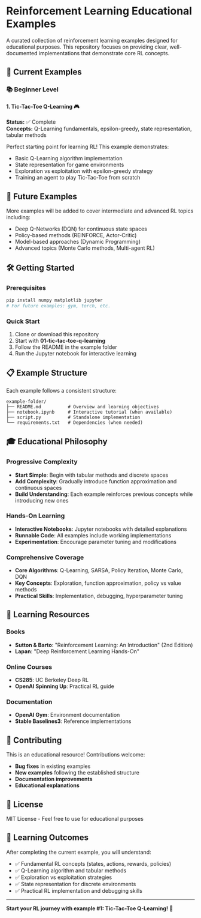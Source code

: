 # Reinforcement Learning Educational Examples

A curated collection of reinforcement learning examples designed for educational purposes. This repository focuses on providing clear, well-documented implementations that demonstrate core RL concepts.

## 🎯 Current Examples

### 📚 Beginner Level

#### 1. **Tic-Tac-Toe Q-Learning** 🎮
**Status:** ✅ Complete  
**Concepts:** Q-Learning fundamentals, epsilon-greedy, state representation, tabular methods

Perfect starting point for learning RL! This example demonstrates:
- Basic Q-Learning algorithm implementation
- State representation for game environments
- Exploration vs exploitation with epsilon-greedy strategy
- Training an agent to play Tic-Tac-Toe from scratch

## 🚀 Future Examples

More examples will be added to cover intermediate and advanced RL topics including:
- Deep Q-Networks (DQN) for continuous state spaces
- Policy-based methods (REINFORCE, Actor-Critic)
- Model-based approaches (Dynamic Programming)
- Advanced topics (Monte Carlo methods, Multi-agent RL)

## 🛠️ Getting Started

### Prerequisites
```bash
pip install numpy matplotlib jupyter
# For future examples: gym, torch, etc.
```

### Quick Start
1. Clone or download this repository
2. Start with **01-tic-tac-toe-q-learning**
3. Follow the README in the example folder
4. Run the Jupyter notebook for interactive learning

## 📋 Example Structure

Each example follows a consistent structure:
```
example-folder/
├── README.md          # Overview and learning objectives
├── notebook.ipynb     # Interactive tutorial (when available)
├── script.py          # Standalone implementation
└── requirements.txt   # Dependencies (when needed)
```

## 🎓 Educational Philosophy

### Progressive Complexity
- **Start Simple**: Begin with tabular methods and discrete spaces
- **Add Complexity**: Gradually introduce function approximation and continuous spaces
- **Build Understanding**: Each example reinforces previous concepts while introducing new ones

### Hands-On Learning
- **Interactive Notebooks**: Jupyter notebooks with detailed explanations
- **Runnable Code**: All examples include working implementations
- **Experimentation**: Encourage parameter tuning and modifications

### Comprehensive Coverage
- **Core Algorithms**: Q-Learning, SARSA, Policy Iteration, Monte Carlo, DQN
- **Key Concepts**: Exploration, function approximation, policy vs value methods
- **Practical Skills**: Implementation, debugging, hyperparameter tuning

## 🔗 Learning Resources

### Books
- **Sutton & Barto**: "Reinforcement Learning: An Introduction" (2nd Edition)
- **Lapan**: "Deep Reinforcement Learning Hands-On"

### Online Courses
- **CS285**: UC Berkeley Deep RL
- **OpenAI Spinning Up**: Practical RL guide

### Documentation
- **OpenAI Gym**: Environment documentation
- **Stable Baselines3**: Reference implementations

## 🤝 Contributing

This is an educational resource! Contributions welcome:
- **Bug fixes** in existing examples
- **New examples** following the established structure
- **Documentation improvements**
- **Educational explanations**

## 📄 License

MIT License - Feel free to use for educational purposes

## 🎯 Learning Outcomes

After completing the current example, you will understand:
- ✅ Fundamental RL concepts (states, actions, rewards, policies)
- ✅ Q-Learning algorithm and tabular methods
- ✅ Exploration vs exploitation strategies
- ✅ State representation for discrete environments
- ✅ Practical RL implementation and debugging skills

---

**Start your RL journey with example #1: Tic-Tac-Toe Q-Learning!** 🚀